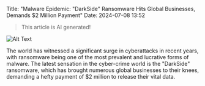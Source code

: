 Title: "Malware Epidemic: "DarkSide" Ransomware Hits Global Businesses, Demands $2 Million Payment"
Date: 2024-07-08 13:52
 
> This article is AI generated!

![Alt Text](/images/2024-07-08-malware-epidemic-darkside-ransomware-hits-global-businesses-demands-2-million-payment.png)

The world has witnessed a significant surge in cyberattacks in recent years, with ransomware being one of the most prevalent and lucrative forms of malware. The latest sensation in the cyber-crime world is the "DarkSide" ransomware, which has brought numerous global businesses to their knees, demanding a hefty payment of $2 million to release their vital data.